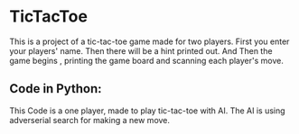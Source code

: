 # TicTacToe
This is a project of a tic-tac-toe game made for two players.
First you enter your players' name.
Then there will be a hint printed out.
And Then the game begins , printing the game board and scanning each player's move.

## Code in Python:
This Code is a one player, made to play tic-tac-toe with AI.
The AI is using adverserial search for making a new move.
